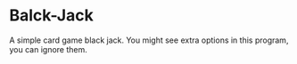 # Balck-Jack
A simple card game black jack.
You might see extra options in this program, you can ignore them.
